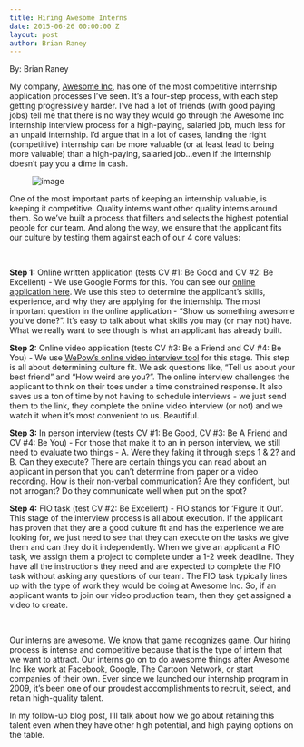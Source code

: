 ```yaml
---
title: Hiring Awesome Interns
date: 2015-06-26 00:00:00 Z
layout: post
author: Brian Raney
---
```

 
<p>By: Brian Raney</p><p>My company, <a href="http://awesomeinc.org" target="_blank">Awesome Inc</a>, has one of the most competitive internship application processes I’ve seen.  It’s a four-step process, with each step getting progressively harder.  I’ve had a lot of friends (with good paying jobs) tell me that there is no way they would go through the Awesome Inc internship interview process for a high-paying, salaried job, much less for an unpaid internship.  I’d argue that in a lot of cases, landing the right (competitive) internship can be more valuable (or at least lead to being more valuable) than a high-paying, salaried job&hellip;even if the internship doesn’t pay you a dime in cash.</p><figure data-orig-width="640" data-orig-height="480" class="tmblr-full"><img src="https://66.media.tumblr.com/0ed9a3d56a32f91ba2362a04699102eb/tumblr_inline_nqkiovL3E71spm8pc_540.jpg" alt="image" data-orig-width="640" data-orig-height="480"/></figure><p>One of the most important parts of keeping an internship valuable, is keeping it competitive.  Quality interns want other quality interns around them.  So we’ve built a process that filters and selects the highest potential people for our team.  And along the way, we ensure that the applicant fits our culture by testing them against each of our 4 core values:</p><p><br/></p><p><b>Step 1:</b> Online written application (tests CV #1: Be Good and CV #2: Be Excellent) - We use Google Forms for this.  You can see our <a href="https://docs.google.com/forms/d/12bKwjHSPGejEJUiaZI8IYBIOLut08L8-zyxNWbgKcWQ/viewform?embedded=true&amp;formkey=dDNLRTI0MmcyYWtDSDZNNGZOVERfNUE6MQ" target="_blank">online application here</a>.  We use this step to determine the applicant&rsquo;s skills, experience, and why they are applying for the internship.  The most important question in the online application - “Show us something awesome you&rsquo;ve done?”.  It’s easy to talk about what skills you may (or may not) have.  What we really want to see though is what an applicant has already built.</p><p><b>Step 2:</b> Online video application (tests CV #3: Be a Friend and CV #4: Be You) - We use <a href="http://www.wepow.com/" target="_blank">WePow’s online video interview tool</a> for this stage.  This step is all about determining culture fit.  We ask questions like, “Tell us about your best friend” and “How weird are you?”.  The online interview challenges the applicant to think on their toes under a time constrained response.  It also saves us a ton of time by not having to schedule interviews - we just send them to the link, they complete the online video interview (or not) and we watch it when it’s most convenient to us.  Beautiful.</p><p><b>Step 3:</b> In person interview (tests CV #1: Be Good, CV #3: Be A Friend and CV #4: Be You) - For those that make it to an in person interview, we still need to evaluate two things - A. Were they faking it through steps 1 &amp; 2? and B. Can they execute?  There are certain things you can read about an applicant in person that you can’t determine from paper or a video recording.  How is their non-verbal communication?  Are they confident, but not arrogant?  Do they communicate well when put on the spot?  </p><p><b>Step 4:</b> FIO task (test CV #2: Be Excellent) - FIO stands for ‘Figure It Out’.  This stage of the interview process is all about execution.  If the applicant has proven that they are a good culture fit and has the experience we are looking for, we just need to see that they can execute on the tasks we give them and can they do it independently.  When we give an applicant a FIO task, we assign them a project to complete under a 1-2 week deadline.  They have all the instructions they need and are expected to complete the FIO task without asking any questions of our team.  The FIO task typically lines up with the type of work they would be doing at Awesome Inc.  So, if an applicant wants to join our video production team, then they get assigned a video to create.<br/></p><p><b><br/></b></p><p>Our interns are awesome.  We know that game recognizes game.  Our hiring process is intense and competitive because that is the type of intern that we want to attract.  Our interns go on to do awesome things after Awesome Inc like work at Facebook, Google, The Cartoon Network, or start companies of their own.  Ever since we launched our internship program in 2009, it’s been one of our proudest accomplishments to recruit, select, and retain high-quality talent.</p><p>In my follow-up blog post, I’ll talk about how we go about retaining this talent even when they have other high potential, and high paying options on the table.</p>
